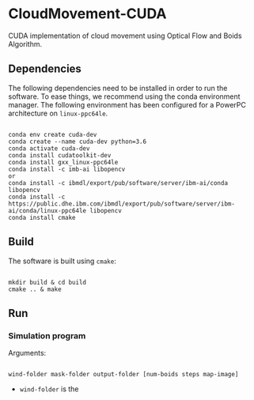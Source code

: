 # CloudMovement-CUDA
CUDA implementation of cloud movement using Optical Flow and Boids Algorithm.

## Dependencies 
The following dependencies need to be installed in order to run the software. To ease things, we recommend using the conda environment manager. 
The following environment has been configured for a PowerPC architecture on `linux-ppc64le`. 
<pre><code>
conda env create cuda-dev
conda create --name cuda-dev python=3.6
conda activate cuda-dev
conda install cudatoolkit-dev
conda install gxx_linux-ppc64le
conda install -c imb-ai libopencv
or
conda install -c ibmdl/export/pub/software/server/ibm-ai/conda libopencv
conda install -c https://public.dhe.ibm.com/ibmdl/export/pub/software/server/ibm-ai/conda/linux-ppc64le libopencv
conda install cmake
</code></pre>

## Build
The software is built using `cmake`:

<pre><code>
mkdir build & cd build
cmake .. & make
</code></pre>

## Run

### Simulation program
Arguments:
<pre><code>
wind-folder mask-folder output-folder [num-boids steps map-image]
</code></pre>
 - `wind-folder` is the 
